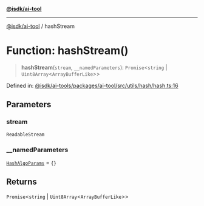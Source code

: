 [**@isdk/ai-tool**](../README.md)

***

[@isdk/ai-tool](../globals.md) / hashStream

# Function: hashStream()

> **hashStream**(`stream`, `__namedParameters`): `Promise`\<`string` \| `Uint8Array`\<`ArrayBufferLike`\>\>

Defined in: [@isdk/ai-tools/packages/ai-tool/src/utils/hash/hash.ts:16](https://github.com/isdk/ai-tool.js/blob/4ebf370aaec9c78535cb40ffc19656d7bddcb145/src/utils/hash/hash.ts#L16)

## Parameters

### stream

`ReadableStream`

### \_\_namedParameters

[`HashAlgoParams`](../interfaces/HashAlgoParams.md) = `{}`

## Returns

`Promise`\<`string` \| `Uint8Array`\<`ArrayBufferLike`\>\>
